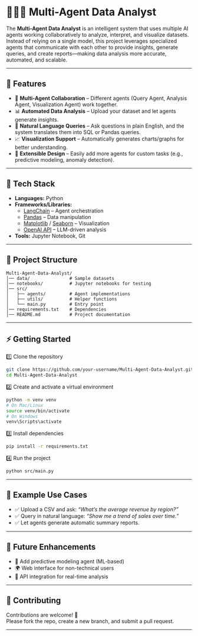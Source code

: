 # 🧑‍🤝‍🧑 Multi-Agent Data Analyst

The **Multi-Agent Data Analyst** is an intelligent system that uses multiple AI agents working collaboratively to analyze, interpret, and visualize datasets. Instead of relying on a single model, this project leverages specialized agents that communicate with each other to provide insights, generate queries, and create reports—making data analysis more accurate, automated, and scalable.

---

## 📌 Features

- 🤖 **Multi-Agent Collaboration** – Different agents (Query Agent, Analysis Agent, Visualization Agent) work together.  
- 📊 **Automated Data Analysis** – Upload your dataset and let agents generate insights.  
- 🔎 **Natural Language Queries** – Ask questions in plain English, and the system translates them into SQL or Pandas queries.  
- 📈 **Visualization Support** – Automatically generates charts/graphs for better understanding.  
- 📂 **Extensible Design** – Easily add more agents for custom tasks (e.g., predictive modeling, anomaly detection).  

---

## 🚀 Tech Stack

- **Languages:** Python  
- **Frameworks/Libraries:**  
  - [LangChain](https://www.langchain.com/) – Agent orchestration  
  - [Pandas](https://pandas.pydata.org/) – Data manipulation  
  - [Matplotlib](https://matplotlib.org/) / [Seaborn](https://seaborn.pydata.org/) – Visualization  
  - [OpenAI API](https://platform.openai.com/) – LLM-driven analysis  
- **Tools:** Jupyter Notebook, Git  

---

## 📂 Project Structure

```
Multi-Agent-Data-Analyst/
│── data/               # Sample datasets
│── notebooks/          # Jupyter notebooks for testing
│── src/
│   ├── agents/         # Agent implementations
│   ├── utils/          # Helper functions
│   └── main.py         # Entry point
│── requirements.txt    # Dependencies
│── README.md           # Project documentation
```

---

## ⚡ Getting Started

1️⃣ Clone the repository  
```bash
git clone https://github.com/your-username/Multi-Agent-Data-Analyst.git
cd Multi-Agent-Data-Analyst
```

2️⃣ Create and activate a virtual environment  
```bash
python -m venv venv
# On Mac/Linux
source venv/bin/activate
# On Windows
venv\Scripts\activate
```

3️⃣ Install dependencies  
```bash
pip install -r requirements.txt
```

4️⃣ Run the project  
```bash
python src/main.py
```

---

## 🎯 Example Use Cases

- ✅ Upload a CSV and ask: *“What’s the average revenue by region?”*  
- ✅ Query in natural language: *“Show me a trend of sales over time.”*  
- ✅ Let agents generate automatic summary reports.  

---

## 🔮 Future Enhancements

- 🧠 Add predictive modeling agent (ML-based)  
- 🌍 Web interface for non-technical users  
- 📡 API integration for real-time analysis  

---

## 🤝 Contributing

Contributions are welcome! 🎉  
Please fork the repo, create a new branch, and submit a pull request.  

---
